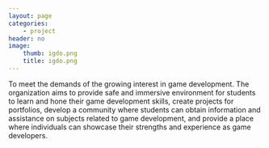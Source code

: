 ```yaml
---
layout: page
categories:
    - project
header: no
image:
    thumb: igdo.png
    title: igdo.png
---
```

To meet the demands of the growing interest in game development. The organization aims to provide safe and immersive environment for students to learn and hone their game development skills, create projects for portfolios, develop a community where students can obtain information and assistance on subjects related to game development, and provide a place where individuals can showcase their strengths and experience as game developers. 
